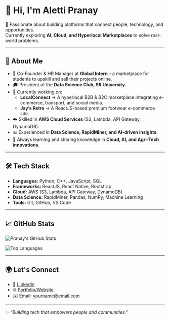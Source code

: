 # 👋 Hi, I'm Aletti Pranay

🚀 Passionate about building platforms that connect people, technology, and opportunities.  
Currently exploring **AI, Cloud, and Hyperlocal Marketplaces** to solve real-world problems.

---

## 🌟 About Me
- 💼 Co-Founder & HR Manager at **Global Intern** – a marketplace for students to upskill and sell their projects online.  
- 🎓 President of the **Data Science Club, SR University**.  
- 🔭 Currently working on:
  - **LocalConnect** → A hyperlocal B2B & B2C marketplace integrating e-commerce, transport, and social media.  
  - **Jay’s Retro** → A ReactJS-based premium footwear e-commerce site.  
- ☁️ Skilled in **AWS Cloud Services** (S3, Lambda, API Gateway, DynamoDB).  
- 📊 Experienced in **Data Science, RapidMiner, and AI-driven insights**.  
- 🌱 Always learning and sharing knowledge in **Cloud, AI, and Agri-Tech innovations**.  

---

## 🛠️ Tech Stack
- **Languages:** Python, C++, JavaScript, SQL  
- **Frameworks:** ReactJS, React Native, Bootstrap  
- **Cloud:** AWS (S3, Lambda, API Gateway, DynamoDB)  
- **Data Science:** RapidMiner, Pandas, NumPy, Machine Learning  
- **Tools:** Git, GitHub, VS Code  

---

## 📈 GitHub Stats
![Pranay's GitHub Stats](https://github-readme-stats.vercel.app/api?username=PranayAletti&show_icons=true&theme=radical)

![Top Languages](https://github-readme-stats.vercel.app/api/top-langs/?username=PranayAletti&layout=compact&theme=radical)

---

## 🌍 Let's Connect
- 💼 [LinkedIn](https://www.linkedin.com/)  
- 🌐 [Portfolio/Website](#)  
- ✉️ Email: yourname@email.com  

---
✨ *“Building tech that empowers people and communities.”*  
